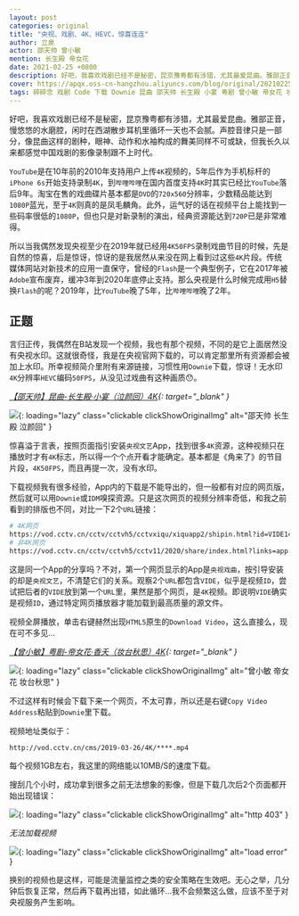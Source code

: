 ```yaml
---
layout: post
categories: original
title: "央视、戏剧、4K、HEVC，惊喜连连"
author: 立泉
actor: 邵天帅 曾小敏
mention: 长生殿 帝女花
date: 2021-02-25 +0800
description: 好吧，我喜欢戏剧已经不是秘密，昆京豫粤都有涉猎，尤其最爱昆曲。雅部正音，慢悠悠的水磨腔，闲时在西湖散步耳机里循环一天也不会腻。声腔音律只是一部分，像昆曲这样的剧种，眼神、动作和水袖构成的舞美同样不可或缺，但我长久以来都感觉中国戏剧的影像录制跟不上时代。
cover: https://apqx.oss-cn-hangzhou.aliyuncs.com/blog/original/20210225/cctv_4k_download.webp
tags: 碎碎念 戏剧 Code 下载 Downie 昆曲 邵天帅 长生殿 小宴 粤剧 曾小敏 帝女花 妆台秋思
---
```


好吧，我喜欢戏剧已经不是秘密，昆京豫粤都有涉猎，尤其最爱昆曲。雅部正音，慢悠悠的水磨腔，闲时在西湖散步耳机里循环一天也不会腻。声腔音律只是一部分，像昆曲这样的剧种，眼神、动作和水袖构成的舞美同样不可或缺，但我长久以来都感觉中国戏剧的影像录制跟不上时代。

`YouTube`是在10年前的2010年支持用户上传`4K`视频的，5年后作为手机标杆的`iPhone 6s`开始支持录制`4K`，到`哔哩哔哩`在国内首度支持`4K`时其实已经比`YouTube`落后9年。淘宝在售的戏曲碟片基本都是`DVD`的`720x560`分辨率，少数精品能达到`1080P`蓝光，至于`4K`则真的是凤毛麟角。此外，运气好的话在视频平台上能找到一些码率很低的`1080P`，但也只是对新录制的演出，经典资源能达到`720P`已是非常难得。

所以当我偶然发现央视至少在2019年就已经用`4K50FPS`录制戏曲节目的时候，先是自然的惊喜，后是惊讶，惊讶的是我居然从来没在网上看到过这些`4K`片段。传统媒体网站对新技术的应用一直保守，曾经的`Flash`是一个典型例子，它在2017年被`Adobe`宣布废弃，缓冲3年到2020年底停止支持。那么央视是什么时候完成用`H5`替换`Flash`的呢？2019年，比`YouTube`晚了5年，比`哔哩哔哩`晚了2年。

## 正题

言归正传，我偶然在B站发现一个视频，我也有那个视频，不同的是它上面居然没有央视水印。这就很奇怪，我是在央视官网下载的，可以肯定那里所有资源都会被加上水印。所幸视频简介里附有来源链接，习惯性用`Downie`下载，惊讶！无水印`4K`分辨率`HEVC`编码`50FPS`，从没见过戏曲有这种画质😯。

*[【邵天帅】昆曲-长生殿·小宴（泣颜回）4K](https://www.bilibili.com/video/BV1Ly4y1J7YZ?share_source=copy_web){: target="_blank" }*

![](https://apqx.oss-cn-hangzhou.aliyuncs.com/blog/original/20210225/shaotianshuai_qiyanhui_4k.webp){: loading="lazy" class="clickable clickShowOriginalImg" alt="邵天帅 长生殿 泣颜回" }

惊喜溢于言表，按照页面指引安装`央视文艺`App，找到很多`4K`资源，这种视频只在播放时才有`4K`标志，所以得一个个点开看才能确定。基本都是《角来了》的节目片段，`4K50FPS`，而且再提一次，没有水印。

下载视频我有很多经验，App内的下载是不能导出的，但一般都有对应的网页版，然后就可以用`Downie`或`IDM`嗅探资源。只是这次网页的视频分辨率奇低，和我之前看到的排版也不同，对比一下2个`URL`链接：

```sh
# 4K网页
https://vod.cctv.cn/cctv/cctvh5/cctvxiqu/xiquapp2/shipin.html?id=VIDE1435397050914***
# 非4K网页
https://vod.cctv.cn/cctv/cctvh5/cctv11/2020/share/index.html?links=app://VIDE1435397050914***&index=&collectionLink=
```

这是同一个App的分享吗？不对，第一个网页显示的App是`央视戏曲`，按引导安装的却是`央视文艺`，不清楚它们的关系。观察2个`URL`都包含`VIDE`，似乎是视频`ID`，尝试把后者的`VIDE`放到第一个`URL`里，果然是那个网页，是`4K`视频。即说明`VIDE`确实是视频`ID`，通过特定网页播放器才能加载到最高质量的源文件。

视频全屏播放，单击右键赫然出现`HTML5`原生的`Download Video`，这么直接么，现在可不多见...

*[【曾小敏】粤剧-帝女花·香夭（妆台秋思）4K](https://www.bilibili.com/video/BV1cG4y1B7nk){: target="_blank" }*

![](https://apqx.oss-cn-hangzhou.aliyuncs.com/blog/original/20210225/cctv_4k_download.webp){: loading="lazy" class="clickable clickShowOriginalImg" alt="曾小敏 帝女花 妆台秋思" }

不过这样有时候会下载下来一个网页，不太可靠，所以还是右键`Copy Video Address`粘贴到`Downie`里下载。

视频地址类似于：

```http
http://vod.cctv.cn/cms/2019-03-26/4K/****.mp4
```

每个视频1GB左右，我这里的网络能以10MB/S的速度下载。

搜刮几个小时，成功拿到很多之前无法想象的影像，但是下载几次后2个页面都开始出现错误：

![](https://apqx.oss-cn-hangzhou.aliyuncs.com/blog/original/20210225/cctv_4k_error_403.webp){: loading="lazy" class="clickable clickShowOriginalImg" alt="http 403" }

*无法加载视频*

![](https://apqx.oss-cn-hangzhou.aliyuncs.com/blog/original/20210225/cctv_4k_error_1021.webp){: loading="lazy" class="clickable clickShowOriginalImg" alt="load error" }

换别的视频也是这样，可能是流量监控之类的安全策略在生效吧。无心之举，几分钟后恢复正常，然后再下载再出错，如此循环...我不会频繁这么做，应该不至于对央视服务产生影响。